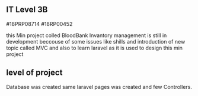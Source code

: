 ## IT Level 3B
#18PRP08714
#18RP00452

this Min project colled BloodBank Invantory management is
still in development beccouse of some issues like shills and introduction of new topic called MVC
and also to learn laravel as it is used to design this min project

level of project
----------------------------------
Database was created
same laravel pages was created and few Controllers.